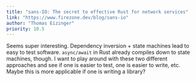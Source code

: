 ```yaml
---
title: "sans-IO: The secret to effective Rust for network services"
link: "https://www.firezone.dev/blog/sans-io"
author: "Thomas Eizinger"
priority: 10.5
---
```


Seems super interesting. Dependency inversion + state machines lead to easy to test software.
`async/await` in Rust already compiles down to state machines, though.
I want to play around with these two different approaches and see if one is easier to test,
one is easier to write, etc.
Maybe this is more applicable if one is writing a library?
